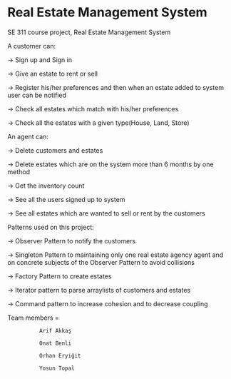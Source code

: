 # Real Estate Management System
SE 311 course project, Real Estate Management System

A customer can:

-> Sign up and Sign in

-> Give an estate to rent or sell

-> Register his/her preferences and then when an estate added to system user can be notified

-> Check all estates which match with his/her preferences

-> Check all the estates with a given type(House, Land, Store)


An agent can:

-> Delete customers and estates

-> Delete estates which are on the system more than 6 months by one method

-> Get the inventory count

-> See all the users signed up to system

-> See all estates which are wanted to sell or rent by the customers

                
Patterns used on this project:

-> Observer Pattern to notify the customers

-> Singleton Pattern to maintaining only one real estate agency agent and on concrete subjects of the Observer Pattern to avoid collisions

-> Factory Pattern to create estates

-> Iterator pattern to parse arraylists of customers and estates

-> Command pattern to increase cohesion and to decrease coupling


Team members = 
              
              Arif Akkaş
              
              Onat Benli
              
              Orhan Eryiğit
              
              Yosun Topal

